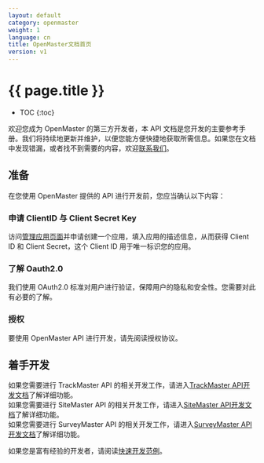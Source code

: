 ```yaml
---
layout: default
category: openmaster
weight: 1
language: cn
title: OpenMaster文档首页
version: v1
---
```


# {{ page.title }}

* TOC
{:toc}

欢迎您成为 OpenMaster 的第三方开发者，本 API 文档是您开发的主要参考手册。我们将持续地更新并维护，以便您能方便快捷地获取所需信息。如果您在文档中发现错漏，或者找不到需要的内容，欢迎[联系我们][email]。

## 准备

在您使用 OpenMaster 提供的 API 进行开发前，您应当确认以下内容：

### 申请 ClientID 与 Client Secret Key

访问[管理应用页面](http://open.admaster.com.cn/app/new)并申请创建一个应用，填入应用的描述信息，从而获得 Client ID 和 Client Secret，这个 Client ID 用于唯一标识您的应用。

### 了解 Oauth2.0

我们使用 OAuth2.0 标准对用户进行验证，保障用户的隐私和安全性。您需要对此有必要的了解。

### 授权

要使用 OpenMaster API 进行开发，请先阅读授权协议。

## 着手开发

如果您需要进行 TrackMaster API 的相关开发工作，请进入[TrackMaster API开发文档][TrackMaster API]了解详细功能。  
如果您需要进行 SiteMaster API 的相关开发工作，请进入[SiteMaster API开发文档][SiteMaster API]了解详细功能。  
如果您需要进行 SurveyMaster API 的相关开发工作，请进入[SurveyMaster API开发文档][SurveyMaster API]了解详细功能。  

如果您是富有经验的开发者，请阅读[快速开发范例][get_started]。

[email]: mailto:api@admaster.com.cn
[OAuth2.0]: /doc/openmaster/v1/cn/oauth.html
[main]: /doc/openmaster/v1/cn/main.html
[get_started]: /doc/openmaster/v1/cn/get_started.html
[lisence]: /doc/openmaster/v1/cn/lisence.html
[TrackMaster API]:/doc/trackmaster/v1/cn/index.html
[SiteMaster API]:/doc/sitemaster/v1/cn/index.html
[SurveyMaster API]:/doc/surveymaster/v1/cn/index.html

